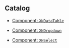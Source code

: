 ﻿## Catalog

-   [Component: `XNDataTable`](./Component_DataTable.md)

-   [Component: `XNDropdown`](./Component_Dropdown.md)

-   [Component: `XNSelect`](./Component_Select.md)
